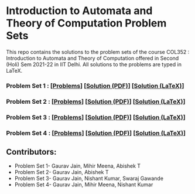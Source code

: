 # Introduction to Automata and Theory of Computation Problem Sets
This repo contains the solutions to the problem sets of the course COL352 : Introduction to Automata and Theory of Computation offered in Second (Holi) Sem 2021-22 in IIT Delhi. All solutions to the problems are typed in LaTeX.

### Problem Set 1 : [[Problems](./PS-1/sol.pdf)] [[Solution (PDF)](./PS-1/sol.pdf)]  [[Solution (LaTeX)](./PS-1/sol_LaTeX/)] 

### Problem Set 2 : [[Problems](./PS-2/ps.pdf)] [[Solution (PDF)](./PS-2/sol.pdf)]  [[Solution (LaTeX)](./PS-2/sol_LaTeX/)] 

### Problem Set 3 : [[Problems](./PS-3/ps.pdf)] [[Solution (PDF)](./PS-3/sol.pdf)]  [[Solution (LaTeX)](./PS-3/sol_LaTeX/)] 

### Problem Set 4 : [[Problems](./PS-4/ps.pdf)] [[Solution (PDF)](./PS-4/sol.pdf)]  [[Solution (LaTeX)](./PS-4/sol_LaTeX/)]  


## Contributors:
* Problem Set 1- Gaurav Jain, Mihir Meena, Abishek T
* Problem Set 2- Gaurav Jain, Abishek T
* Problem Set 3- Gaurav Jain, Nishant Kumar, Swaraj Gawande
* Problem Set 4- Gaurav Jain, Mihir Meena, Nishant Kumar